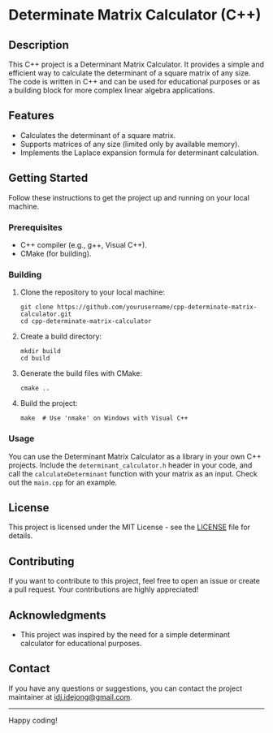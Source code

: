 # Determinate Matrix Calculator (C++)

## Description

This C++ project is a Determinant Matrix Calculator. It provides a simple and efficient way to calculate the determinant of a square matrix of any size. The code is written in C++ and can be used for educational purposes or as a building block for more complex linear algebra applications.

## Features

- Calculates the determinant of a square matrix.
- Supports matrices of any size (limited only by available memory).
- Implements the Laplace expansion formula for determinant calculation.

## Getting Started

Follow these instructions to get the project up and running on your local machine.

### Prerequisites

- C++ compiler (e.g., g++, Visual C++).
- CMake (for building).

### Building

1. Clone the repository to your local machine:

   ```shell
   git clone https://github.com/yourusername/cpp-determinate-matrix-calculator.git
   cd cpp-determinate-matrix-calculator
   ```

2. Create a build directory:

   ```shell
   mkdir build
   cd build
   ```

3. Generate the build files with CMake:

   ```shell
   cmake ..
   ```

4. Build the project:

   ```shell
   make  # Use 'nmake' on Windows with Visual C++
   ```

### Usage

You can use the Determinant Matrix Calculator as a library in your own C++ projects. Include the `determinant_calculator.h` header in your code, and call the `calculateDeterminant` function with your matrix as an input. Check out the `main.cpp` for an example.

## License

This project is licensed under the MIT License - see the [LICENSE](LICENSE) file for details.

## Contributing

If you want to contribute to this project, feel free to open an issue or create a pull request. Your contributions are highly appreciated!

## Acknowledgments

- This project was inspired by the need for a simple determinant calculator for educational purposes.

## Contact

If you have any questions or suggestions, you can contact the project maintainer at idj.idejong@gmail.com.

---

Happy coding!
